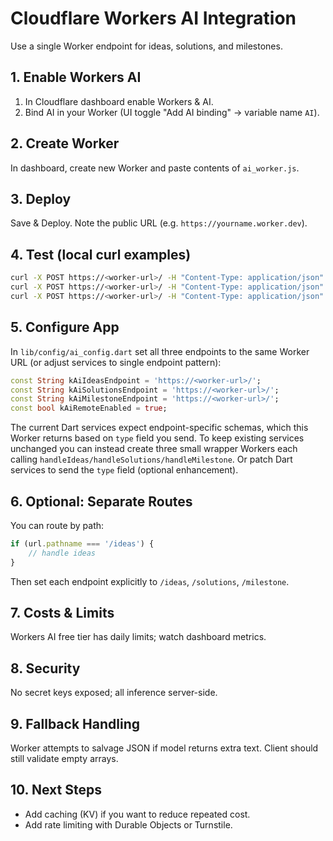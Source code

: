 # Cloudflare Workers AI Integration

Use a single Worker endpoint for ideas, solutions, and milestones.

## 1. Enable Workers AI

1. In Cloudflare dashboard enable Workers & AI.
2. Bind AI in your Worker (UI toggle "Add AI binding" -> variable name `AI`).

## 2. Create Worker

In dashboard, create new Worker and paste contents of `ai_worker.js`.

## 3. Deploy

Save & Deploy. Note the public URL (e.g. `https://yourname.worker.dev`).

## 4. Test (local curl examples)

```bash
curl -X POST https://<worker-url>/ -H "Content-Type: application/json" -d '{"type":"ideas","query":"fitness app"}'
curl -X POST https://<worker-url>/ -H "Content-Type: application/json" -d '{"type":"solutions","activity":"SaaS time tracking","problem":"low conversions","goal":"increase paid users"}'
curl -X POST https://<worker-url>/ -H "Content-Type: application/json" -d '{"type":"milestone","title":"Product launch"}'
```

## 5. Configure App

In `lib/config/ai_config.dart` set all three endpoints to the same Worker URL (or adjust services to single endpoint pattern):

```dart
const String kAiIdeasEndpoint = 'https://<worker-url>/';
const String kAiSolutionsEndpoint = 'https://<worker-url>/';
const String kAiMilestoneEndpoint = 'https://<worker-url>/';
const bool kAiRemoteEnabled = true;
```

The current Dart services expect endpoint-specific schemas, which this Worker returns based on `type` field you send. To keep existing services unchanged you can instead create three small wrapper Workers each calling `handleIdeas/handleSolutions/handleMilestone`. Or patch Dart services to send the `type` field (optional enhancement).

## 6. Optional: Separate Routes

You can route by path:

```javascript
if (url.pathname === '/ideas') {
	// handle ideas
}
```

Then set each endpoint explicitly to `/ideas`, `/solutions`, `/milestone`.

## 7. Costs & Limits

Workers AI free tier has daily limits; watch dashboard metrics.

## 8. Security

No secret keys exposed; all inference server-side.

## 9. Fallback Handling

Worker attempts to salvage JSON if model returns extra text. Client should still validate empty arrays.

## 10. Next Steps

- Add caching (KV) if you want to reduce repeated cost.
- Add rate limiting with Durable Objects or Turnstile.
